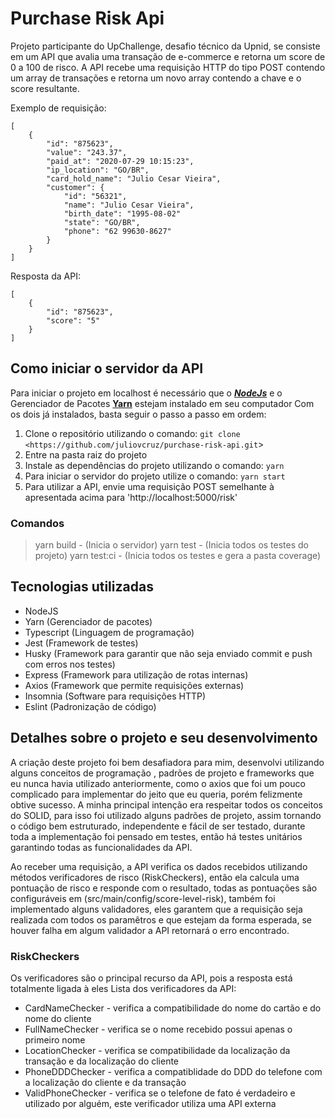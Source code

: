# Purchase Risk Api

Projeto participante do UpChallenge, desafio técnico da Upnid, se consiste em um API que avalia uma transação de e-commerce e retorna um score de 0 a 100 de risco.
A API recebe uma requisição HTTP do tipo POST contendo um array de transações e retorna um novo array contendo a chave e o score resultante.

Exemplo de requisição:

```
[ 
    {
        "id": "875623",
        "value": "243.37",
        "paid_at": "2020-07-29 10:15:23",
        "ip_location": "GO/BR",
        "card_hold_name": "Julio Cesar Vieira",
        "customer": {
            "id": "56321",
            "name": "Julio Cesar Vieira",
            "birth_date": "1995-08-02"
            "state": "GO/BR",
            "phone": "62 99630-8627"
        }
    }
]

```

Resposta da API:

```
[
    {
        "id": "875623",
        "score": "5"
    }
]

```

## Como iniciar o servidor da API

Para iniciar o projeto em localhost é necessário que o ***[NodeJs](https://nodejs.org/)*** e o Gerenciador de Pacotes **[Yarn](https://yarnpkg.com/)** estejam instalado em seu computador
Com os dois já instalados, basta seguir o passo a passo em ordem:

1. Clone o repositório utilizando o comando:
`git clone <https://github.com/juliovcruz/purchase-risk-api.git`>
2. Entre na pasta raiz do projeto
3. Instale as dependências do projeto utilizando o comando:
`yarn`
4. Para iniciar o servidor do projeto utilize o comando:
`yarn start` 
5. Para utilizar a API, envie uma requisição POST semelhante à apresentada acima para 'http://localhost:5000/risk'

### Comandos

> yarn build - (Inicia o servidor)
yarn test - (Inicia todos os testes do projeto)
yarn test:ci - (Inicia todos os testes e gera a pasta coverage)

## Tecnologias utilizadas

- NodeJS
- Yarn (Gerenciador de pacotes)
- Typescript (Linguagem de programação)
- Jest (Framework de testes)
- Husky (Framework para garantir que não seja enviado commit e push com erros nos testes)
- Express (Framework para utilização de rotas internas)
- Axios (Framework que permite requisições externas)
- Insomnia (Software para requisições HTTP)
- Eslint (Padronização de código)

## Detalhes sobre o projeto e seu desenvolvimento

A criação deste projeto foi bem desafiadora para mim, desenvolvi utilizando alguns conceitos de programação , padrões de projeto e frameworks que eu nunca havia utilizado anteriormente, como o axios que foi um pouco complicado para implementar do jeito que eu queria, porém felizmente obtive sucesso. A minha principal intenção era respeitar todos os conceitos do SOLID, para isso foi utilizado alguns padrões de projeto, assim tornando o código bem estruturado, independente e fácil de ser testado, durante toda a implementação foi pensado em testes, então há testes unitários garantindo todas as funcionalidades da API.

Ao receber uma requisição, a API verifica os dados recebidos utilizando métodos verificadores de risco (RiskCheckers), então ela calcula uma pontuação de risco e responde com o resultado, todas as pontuações são configuráveis em (src/main/config/score-level-risk), também foi implementado alguns validadores, eles garantem que a requisição seja realizada com todos os paramêtros e que estejam da forma esperada, se houver falha em algum validador a API retornará o erro encontrado.

### RiskCheckers

Os verificadores são o principal recurso da API, pois a resposta está totalmente ligada à eles
Lista dos verificadores da API:

- CardNameChecker - verifica a compatibilidade do nome do cartão e do nome do cliente
- FullNameChecker - verifica se o nome recebido possui apenas o primeiro nome
- LocationChecker - verifica se compatibilidade da localização da transação e da localização do cliente
- PhoneDDDChecker - verifica a compatiblidade do DDD do telefone com a localização do cliente e da transação
- ValidPhoneChecker - verifica se o telefone de fato é verdadeiro e utilizado por alguém, este verificador utiliza uma API externa